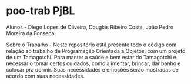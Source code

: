 # poo-trab PjBL

Alunos - Diego Lopes de Oliveira, Douglas Ribeiro Costa, João Pedro Moreira da Fonseca

Sobre o Trabalho - Neste repositório está presente todo o código com relação ao trabalho de Programação Orientada a Objetos, com um projeto de um Tamagotchi. Para manter a saúde e bem estar do Tamagotchi é necessário tomar certos cuidados, como alimentar, brincar, dar banho e colocar pra dormir. Suas necessidades e emoções serão mostradas de acordo com suas necessidades. 
